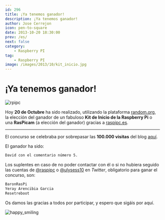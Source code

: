 ```yaml
---
id: 296
title: ¡Ya tenemos ganador!
description: ¡Ya tenemos ganador!
author: Jose Cerrejon
icon: pen-to-square
date: 2013-10-20 18:30:00
prev: /es/
next: false
category:
    - Raspberry PI
tag:
    - Raspberry PI
image: /images/2013/10/kit_inicio.jpg
---
```


# ¡Ya tenemos ganador!

![rpipc](/images/2013/10/kit_inicio.jpg)

Hoy **20 de Octubre** ha sido realizado, utilizando la plataforma [random.org](https://www.random.org), la elección del ganador de un fabuloso **Kit de Inicio de la Raspberry Pi** o una **RasPicam** (a elección del ganador) gracias a [raspipc.es](https://raspipc.es).

---

El concurso se celebraba por sobrepasar las **100.000 visitas** del blog [aquí](/post.php?id=284).

El ganador ha sido:

```bash
David con el comentario número 5.
```

Los suplentes en caso de no poder contactar con él o si no hubiera seguido las cuentas de [@raspipc](https://twitter.com/raspipc) o [@ulysess10](https://twitter.com/ulysess10) en _Twitter_, obligatorio para ganar el concurso, son:

```bash
BaronRasPi
Yeray Arencibia Garcia
Resetreboot
```

Os damos las gracias a todos por participar, y espero que sigáis por aquí.

![happy_smiling](/css/sm/happy_smiling.png)

